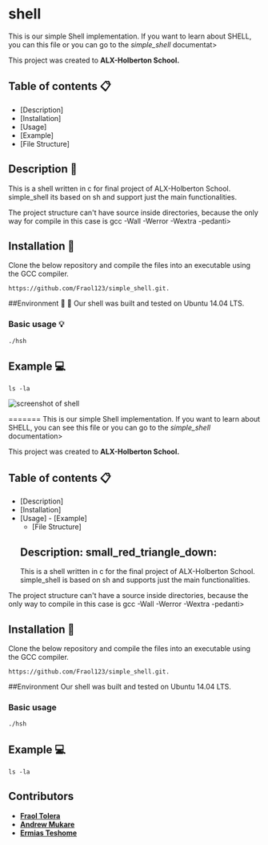 ##

# shell

This is our simple Shell implementation. If you want to learn about SHELL, you can this file or you can go to the *simple_shell* documentat>

This project was created to **ALX-Holberton School.**

## Table of contents :clipboard:

 - [Description]
 - [Installation]
 - [Usage]
 - [Example]
 - [File Structure]
## Description :e-mail:
This is a shell written in c for final project of ALX-Holberton School. simple_shell its based on sh and support just the main functionalities.

The project structure can't have source inside directories, because the only way for compile in this case is gcc -Wall -Werror -Wextra -pedanti>

## Installation :wrench:
Clone the below repository and compile the files into an executable using the GCC compiler.
```
https://github.com/Fraol123/simple_shell.git.
```
##Environment :evergreen_tree: :evergreen_tree:
Our shell was built and tested on  Ubuntu 14.04 LTS.

### Basic usage :bulb:
`./hsh`
## Example :computer:
```
ls -la
```
![screenshot of shell](https://user-images.githubusercontent.com/30075600/114757753-e50c2180-9d64-11eb-95ea-fb9bba776c8c.png)

=======
This is our simple Shell implementation. If you want to learn about SHELL, you can see this file or you can go to the *simple_shell* documentation>

This project was created to **ALX-Holberton School.**

## Table of contents :clipboard:

 - [Description]
  - [Installation]
   - [Usage]
    - [Example]
     - [File Structure]
     ## Description: small_red_triangle_down:
     This is a shell written in c for the final project of ALX-Holberton School. simple_shell is based on sh and supports just the main functionalities.

The project structure can't have a source inside directories, because the only way to compile in this case is gcc -Wall -Werror -Wextra -pedanti>

## Installation :floppy_disk:
Clone the below repository and compile the files into an executable using the GCC compiler.
```
https://github.com/Fraol123/simple_shell.git.
```
##Environment
Our shell was built and tested on  Ubuntu 14.04 LTS.
### Basic usage
`./hsh`
## Example :computer:
```
ls -la
```

## Contributors
* [**Fraol Tolera**](https://github.com/Fraol123)
* [**Andrew Mukare**](https://github.com/JudgeFudge19)
* [**Ermias Teshome**](https://github.com/ermiast)
